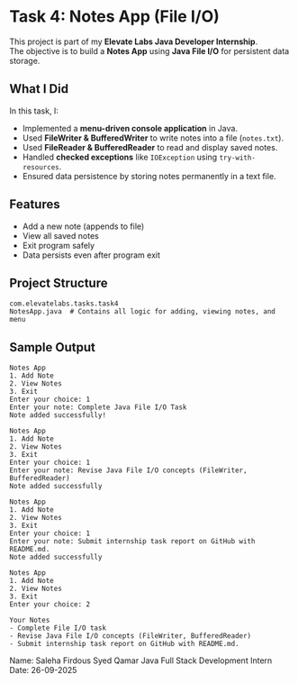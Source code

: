 # Task 4: Notes App (File I/O)

This project is part of my **Elevate Labs Java Developer Internship**.  
The objective is to build a **Notes App** using **Java File I/O** for persistent data storage.

## What I Did
In this task, I:
- Implemented a **menu-driven console application** in Java.  
- Used **FileWriter & BufferedWriter** to write notes into a file (`notes.txt`).  
- Used **FileReader & BufferedReader** to read and display saved notes.  
- Handled **checked exceptions** like `IOException` using `try-with-resources`.  
- Ensured data persistence by storing notes permanently in a text file.  

## Features
- Add a new note (appends to file)  
- View all saved notes  
- Exit program safely  
- Data persists even after program exit  


## Project Structure
```
com.elevatelabs.tasks.task4
NotesApp.java  # Contains all logic for adding, viewing notes, and menu
```

## Sample Output
```
Notes App 
1. Add Note
2. View Notes
3. Exit
Enter your choice: 1
Enter your note: Complete Java File I/O Task
Note added successfully!

Notes App
1. Add Note
2. View Notes
3. Exit
Enter your choice: 1
Enter your note: Revise Java File I/O concepts (FileWriter, BufferedReader)
Note added successfully

Notes App
1. Add Note
2. View Notes
3. Exit
Enter your choice: 1
Enter your note: Submit internship task report on GitHub with README.md.
Note added successfully

Notes App
1. Add Note
2. View Notes
3. Exit
Enter your choice: 2

Your Notes
- Complete File I/O task
- Revise Java File I/O concepts (FileWriter, BufferedReader)
- Submit internship task report on GitHub with README.md.
```

Name: Saleha Firdous Syed Qamar
Java Full Stack Development Intern
Date: 26-09-2025
